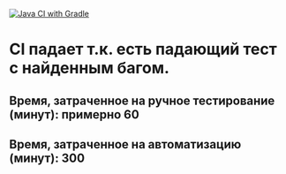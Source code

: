 [![Java CI with Gradle](https://github.com/Perepadin/CardTransferBDD/actions/workflows/gradle.yml/badge.svg?branch=master)](https://github.com/Perepadin/CardTransferBDD/actions/workflows/gradle.yml)

<h1>CI падает т.к. есть падающий тест с найденным багом.</h1>

<h2>Время, затраченное на ручное тестирование (минут): примерно 60</h2>

<h2>Время, затраченное на автоматизацию (минут): 300</h2>

